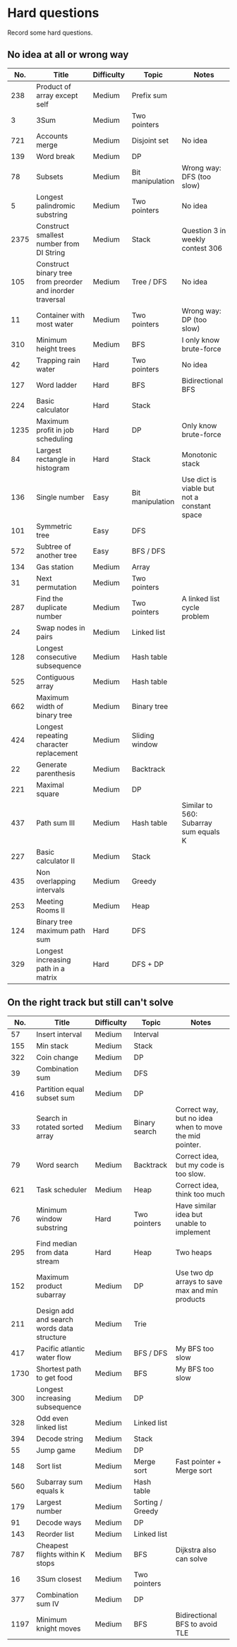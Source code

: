 # Hard questions

Record some hard questions.

## No idea at all or wrong way

| No.  | Title                                                     | Difficulty | Topic            | Notes                                       |
|------|-----------------------------------------------------------|------------|------------------|---------------------------------------------|
| 238  | Product of array except self                              | Medium     | Prefix sum       |                                             |
| 3    | 3Sum                                                      | Medium     | Two pointers     |                                             |
| 721  | Accounts merge                                            | Medium     | Disjoint set     | No idea                                     |
| 139  | Word break                                                | Medium     | DP               |                                             |
| 78   | Subsets                                                   | Medium     | Bit manipulation | Wrong way: DFS (too slow)                   |
| 5    | Longest palindromic substring                             | Medium     | Two pointers     | No idea                                     |
| 2375 | Construct smallest number from DI String                  | Medium     | Stack            | Question 3 in weekly contest 306            |
| 105  | Construct binary tree from preorder and inorder traversal | Medium     | Tree / DFS       | No idea                                     |
| 11   | Container with most water                                 | Medium     | Two pointers     | Wrong way: DP (too slow)                    |
| 310  | Minimum height trees                                      | Medium     | BFS              | I only know brute-force                     |
| 42   | Trapping rain water                                       | Hard       | Two pointers     | No idea                                     |
| 127  | Word ladder                                               | Hard       | BFS              | Bidirectional BFS                           |
| 224  | Basic calculator                                          | Hard       | Stack            |                                             |
| 1235 | Maximum profit in job scheduling                          | Hard       | DP               | Only know brute-force                       |
| 84   | Largest rectangle in histogram                            | Hard       | Stack            | Monotonic stack                             |
| 136  | Single number                                             | Easy       | Bit manipulation | Use dict is viable but not a constant space |
| 101  | Symmetric tree                                            | Easy       | DFS              |                                             |
| 572  | Subtree of another tree                                   | Easy       | BFS / DFS        |                                             |
| 134  | Gas station                                               | Medium     | Array            |                                             |
| 31   | Next permutation                                          | Medium     | Two pointers     |                                             |
| 287  | Find the duplicate number                                 | Medium     | Two pointers     | A linked list cycle problem                 |
| 24   | Swap nodes in pairs                                       | Medium     | Linked list      |                                             |
| 128  | Longest consecutive subsequence                           | Medium     | Hash table       |                                             |
| 525  | Contiguous array                                          | Medium     | Hash table       |                                             |
| 662  | Maximum width of binary tree                              | Medium     | Binary tree      |                                             |
| 424  | Longest repeating character replacement                   | Medium     | Sliding window   |                                             |
| 22   | Generate parenthesis                                      | Medium     | Backtrack        |                                             |
| 221  | Maximal square                                            | Medium     | DP               |                                             |
| 437  | Path sum III                                              | Medium     | Hash table       | Similar to 560: Subarray sum equals K       |
| 227  | Basic calculator II                                       | Medium     | Stack            |                                             |
| 435  | Non overlapping intervals                                 | Medium     | Greedy           |                                             |
| 253  | Meeting Rooms II                                          | Medium     | Heap             |                                             |
| 124  | Binary tree maximum path sum                              | Hard       | DFS              |                                             |
| 329  | Longest increasing path in a matrix                       | Hard       | DFS + DP         |                                             |

## On the right track but still can't solve

| No.  | Title                                      | Difficulty | Topic            | Notes                                                  |
|------|--------------------------------------------|------------|------------------|--------------------------------------------------------|
| 57   | Insert interval                            | Medium     | Interval         |                                                        |
| 155  | Min stack                                  | Medium     | Stack            |                                                        |
| 322  | Coin change                                | Medium     | DP               |                                                        |
| 39   | Combination sum                            | Medium     | DFS              |                                                        |
| 416  | Partition equal subset sum                 | Medium     | DP               |                                                        |
| 33   | Search in rotated sorted array             | Medium     | Binary search    | Correct way, but no idea when to move the mid pointer. |
| 79   | Word search                                | Medium     | Backtrack        | Correct idea, but my code is too slow.                 |
| 621  | Task scheduler                             | Medium     | Heap             | Correct idea, think too much                           |
| 76   | Minimum window substring                   | Hard       | Two pointers     | Have similar idea but unable to implement              |
| 295  | Find median from data stream               | Hard       | Heap             | Two heaps                                              |
| 152  | Maximum product subarray                   | Medium     | DP               | Use two dp arrays to save max and min products         |
| 211  | Design add and search words data structure | Medium     | Trie             |                                                        |
| 417  | Pacific atlantic water flow                | Medium     | BFS / DFS        | My BFS too slow                                        |
| 1730 | Shortest path to get food                  | Medium     | BFS              | My BFS too slow                                        |
| 300  | Longest increasing subsequence             | Medium     | DP               |                                                        |
| 328  | Odd even linked list                       | Medium     | Linked list      |                                                        |
| 394  | Decode string                              | Medium     | Stack            |                                                        |
| 55   | Jump game                                  | Medium     | DP               |                                                        |
| 148  | Sort list                                  | Medium     | Merge sort       | Fast pointer + Merge sort                              |
| 560  | Subarray sum equals k                      | Medium     | Hash table       |                                                        |
| 179  | Largest number                             | Medium     | Sorting / Greedy |                                                        |
| 91   | Decode ways                                | Medium     | DP               |                                                        |
| 143  | Reorder list                               | Medium     | Linked list      |                                                        |
| 787  | Cheapest flights within K stops            | Medium     | BFS              | Dijkstra also can solve                                |
| 16   | 3Sum closest                               | Medium     | Two pointers     |                                                        |
| 377  | Combination sum IV                         | Medium     | DP               |                                                        |
| 1197 | Minimum knight moves                       | Medium     | BFS              | Bidirectional BFS to avoid TLE                         |


